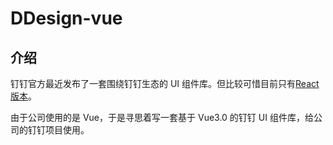 # DDesign-vue

## 介绍

钉钉官方最近发布了一套围绕钉钉生态的 UI 组件库。但比较可惜目前只有[React 版本](https://standard.dingtalk.com/#/)。

由于公司使用的是 Vue，于是寻思着写一套基于 Vue3.0 的钉钉 UI 组件库，给公司的钉钉项目使用。

